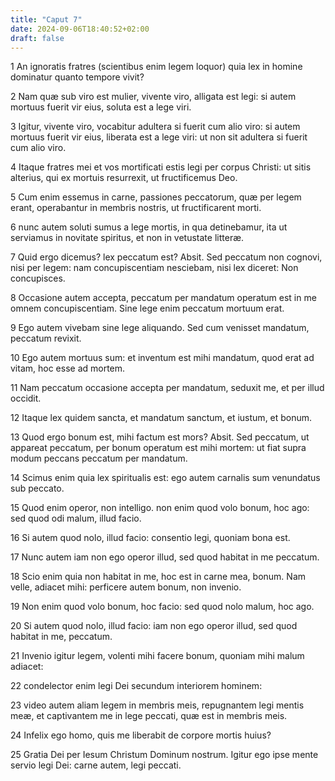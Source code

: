 ```yaml
---
title: "Caput 7"
date: 2024-09-06T18:40:52+02:00
draft: false
---
```




1 An ignoratis fratres (scientibus enim legem loquor) quia lex in homine dominatur quanto tempore vivit?

2 Nam quæ sub viro est mulier, vivente viro, alligata est legi: si autem mortuus fuerit vir eius, soluta est a lege viri.

3 Igitur, vivente viro, vocabitur adultera si fuerit cum alio viro: si autem mortuus fuerit vir eius, liberata est a lege viri: ut non sit adultera si fuerit cum alio viro.

4 Itaque fratres mei et vos mortificati estis legi per corpus Christi: ut sitis alterius, qui ex mortuis resurrexit, ut fructificemus Deo.

5 Cum enim essemus in carne, passiones peccatorum, quæ per legem erant, operabantur in membris nostris, ut fructificarent morti.

6 nunc autem soluti sumus a lege mortis, in qua detinebamur, ita ut serviamus in novitate spiritus, et non in vetustate litteræ.

7 Quid ergo dicemus? lex peccatum est? Absit. Sed peccatum non cognovi, nisi per legem: nam concupiscentiam nesciebam, nisi lex diceret: Non concupisces.

8 Occasione autem accepta, peccatum per mandatum operatum est in me omnem concupiscentiam. Sine lege enim peccatum mortuum erat.

9 Ego autem vivebam sine lege aliquando. Sed cum venisset mandatum, peccatum revixit.

10 Ego autem mortuus sum: et inventum est mihi mandatum, quod erat ad vitam, hoc esse ad mortem.

11 Nam peccatum occasione accepta per mandatum, seduxit me, et per illud occidit.

12 Itaque lex quidem sancta, et mandatum sanctum, et iustum, et bonum.

13 Quod ergo bonum est, mihi factum est mors? Absit. Sed peccatum, ut appareat peccatum, per bonum operatum est mihi mortem: ut fiat supra modum peccans peccatum per mandatum.

14 Scimus enim quia lex spiritualis est: ego autem carnalis sum venundatus sub peccato.

15 Quod enim operor, non intelligo. non enim quod volo bonum, hoc ago: sed quod odi malum, illud facio.

16 Si autem quod nolo, illud facio: consentio legi, quoniam bona est.

17 Nunc autem iam non ego operor illud, sed quod habitat in me peccatum.

18 Scio enim quia non habitat in me, hoc est in carne mea, bonum. Nam velle, adiacet mihi: perficere autem bonum, non invenio.

19 Non enim quod volo bonum, hoc facio: sed quod nolo malum, hoc ago.

20 Si autem quod nolo, illud facio: iam non ego operor illud, sed quod habitat in me, peccatum.

21 Invenio igitur legem, volenti mihi facere bonum, quoniam mihi malum adiacet:

22 condelector enim legi Dei secundum interiorem hominem:

23 video autem aliam legem in membris meis, repugnantem legi mentis meæ, et captivantem me in lege peccati, quæ est in membris meis.

24 Infelix ego homo, quis me liberabit de corpore mortis huius?

25 Gratia Dei per Iesum Christum Dominum nostrum. Igitur ego ipse mente servio legi Dei: carne autem, legi peccati.

